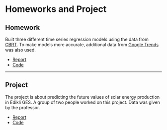 # Homeworks and Project

## Homework 
Built three different time series regression models using the data from [CBRT](https://evds2.tcmb.gov.tr/). To make models more accurate, additional data from [Google Trends](https://trends.google.com/trends/) was also used. 

- [Report](Homework_1\report.html)
- [Code](https://github.com/BU-IE-360/spring24-lmfaraday/blob/main/Homework_1/codes.ipynb)

--- 

## Project
The project is about predicting the future values of solar energy production in Edikli GES. A group of two people worked on this project. Data was given by the professor.

- [Report](Project\report.html)
- [Code](https://github.com/BU-IE-360/spring24-lmfaraday/tree/main/Project/Codes)